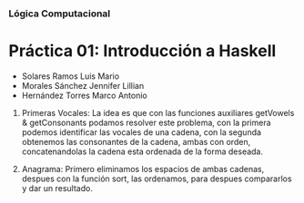 ### Lógica Computacional
# Práctica 01: Introducción a Haskell 

- Solares Ramos Luis Mario
- Morales Sánchez Jennifer Lillian
- Hernández Torres Marco Antonio

1. Primeras Vocales:
La idea es que con las funciones auxiliares getVowels & getConsonants podamos resolver este problema, con la primera podemos identificar las vocales de una cadena, con la segunda obtenemos las consonantes de la cadena, ambas con orden, concatenandolas la cadena esta ordenada de la forma deseada. 

2. Anagrama:
Primero eliminamos los espacios de ambas cadenas, despues con la función sort, las ordenamos, para despues compararlos y dar un resultado.
 

